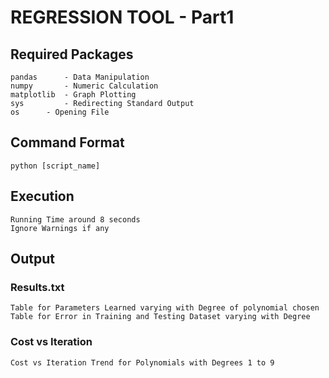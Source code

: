 # REGRESSION TOOL - Part1

## Required Packages
	pandas 	    - Data Manipulation
	numpy 	    - Numeric Calculation
	matplotlib  - Graph Plotting
	sys 	    - Redirecting Standard Output
	os 	    - Opening File 

## Command Format
	python [script_name]

## Execution
	Running Time around 8 seconds
	Ignore Warnings if any 

## Output

### Results.txt
	Table for Parameters Learned varying with Degree of polynomial chosen
	Table for Error in Training and Testing Dataset varying with Degree
### Cost vs Iteration
	Cost vs Iteration Trend for Polynomials with Degrees 1 to 9 

